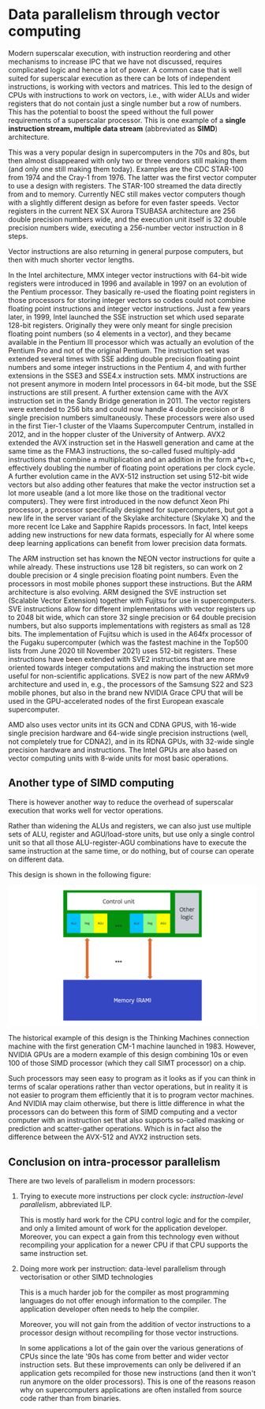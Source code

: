 # Data parallelism through vector computing

Modern superscalar execution, with instruction reordering and other 
mechanisms to increase IPC that we have not discussed, requires complicated
logic and hence a lot of power. A common case that is well suited for
superscalar execution as there can be lots of independent instructions,
is working with vectors and matrices. 
This led to the design of CPUs with instructions to work on vectors,
i.e., with wider ALUs and wider registers that do not contain just a single
number but a row of numbers. This has the potential to boost the speed
without the full power requirements of a superscalar processor. 
This is one example of a **single instruction stream, multiple data stream**
(abbreviated as **SIMD**) architecture.

This was a very popular design in supercomputers in the 70s and 80s, but 
then almost disappeared with only two or three vendors still making them
(and only one still making them today).
Examples are the CDC STAR-100 from 1974 and the Cray-1 from 1976. 
The latter was the first vector computer to use a design with registers.
The STAR-100 streamed the data directly from and to memory.
Currently NEC still makes vector computers though with a slightly different
design as before for even faster speeds. Vector registers in the current
NEX SX Aurora TSUBASA architecture are 256 double precision numbers wide,
and the execution unit itself is 32 double precision numbers wide, executing
a 256-number vector instruction in 8 steps.

Vector instructions are also returning in general purpose computers, but then with
much shorter vector lengths.

In the Intel architecture, MMX integer vector instructions with 64-bit wide registers
were introduced in 1996 and available in 1997 on an evolution of the Pentium processor. They basically re-used
the floating point registers in those processors for storing integer vectors so codes
could not combine floating point instructions and integer vector instructions.
Just a few years later, in 1999, Intel launched the SSE instruction set which used
separate 128-bit registers. Originally they were only meant for single precision
floating point numbers (so 4 elements in a vector), and they became available in 
the Pentium III processor which was actually an evolution of the Pentium Pro and not of 
the original Pentium. The instruction set was extended several times with SSE adding
double precision floating point numbers and some integer instructions in the Pentium 4, 
and with further extensions in the SSE3 and SSE4.x instruction sets. MMX instructions are
not present anymore in modern Intel processors in 64-bit mode, but the SSE instructions
are still present. 
A further extension came with the AVX instruction set in the Sandy Bridge generation in
2011. The vector registers were extended to 256 bits and could now handle 4 double precision
or 8 single precision numbers simultaneously. These processors were also used in the first
Tier-1 cluster of the Vlaams Supercomputer Centrum, installed in 2012, and in the
hopper cluster of the University of Antwerp. AVX2 extended the AVX instruction set 
in the Haswell generation and came at the same time as the FMA3 instructions,
the so-called fused multiply-add instructions that combine a multiplication and an
addition in the form a*b+c, effectively doubling the number of floating point operations
per clock cycle. 
A further evolution came in the AVX-512 instruction set using 512-bit wide vectors but also
adding other features that make the vector instruction set a lot more useable (and a lot more
like those on the traditional vector computers). They were first introduced in the now
defunct Xeon Phi processor, a processor specifically designed for supercomputers, but
got a new life in the server variant of the Skylake architecture (Skylake X) and the more
recent Ice Lake and Sapphire Rapids processors. In fact, Intel keeps adding new instructions
for new data formats, especially for AI where some deep learning applications can benefit
from lower precision data formats.

The ARM instruction set has known the NEON vector instructions for quite a while already.
These instructions use 128 bit registers, so can work on 2 double precision or 4 single precision
floating point numbers. Even the processors in most mobile phones support these instructions.
But the ARM architecture is also evolving. ARM designed the SVE instruction set
(Scalable Vector Extension) together with Fujitsu for use in supercomputers. SVE instructions
allow for different implementations with vector registers up to 2048 bit wide, which can store
32 single precision or 64 double precision numbers, but also supports implementations with 
registers as small as 128 bits. The implementation of Fujitsu which is used in the A64fx processor 
of the Fugaku supercomputer (which was the fastest machine in the Top500 lists from June 2020 till November 2021)
uses 512-bit registers. These instructions have been extended with SVE2 instructions that are more
oriented towards integer computations and making the instruction set more useful for non-scientific
applications. SVE2 is now part of the new ARMv9 architecture and used in, e.g., the processors
of the Samsung S22 and S23 mobile phones, but also in the brand new NVIDIA Grace CPU that will
be used in the GPU-accelerated nodes of the first European exascale supercomputer.

AMD also uses vector units int its GCN and CDNA GPUS, with 16-wide single precision 
hardware and 64-wide single precision instructions (well, not completely true for CDNA2), 
and in its RDNA GPUs, with 
32-wide single precision hardware and instructions. The Intel GPUs are also based
on vector computing units with 8-wide units for most basic operations.


## Another type of SIMD computing

There is however another way to reduce the overhead of superscalar execution
that works well for vector operations. 

Rather than widening the ALUs and registers, we can also just use
multiple sets of ALU, register and AGU/load-store units,
but use only a single control unit so that all those
ALU-register-AGU combinations have to execute the same
instruction at the same time, or do nothing, but of course
can operate on different data.

This design is shown in the following figure:

![SIMD with shared instruction decoder](../img/C02_S05_01_SIMD_CM.png)

The historical example of this design is the Thinking Machines connection machine 
with the first generation CM-1 machine launched in 1983. However, NVIDIA GPUs are a 
modern example of this design combining 10s or even 100 of those SIMD processor
(which they call SIMT processor) on a chip.

Such processors may seen easy to program as it looks as if you can think in terms
of scalar operations rather than vector operations, but in reality it is not easier
to program them efficiently that it is to program vector machines. And NVIDIA may claim
otherwise, but there is little difference in what the processors can do between this
form of SIMD computing and a vector computer with an instruction set that also 
supports so-called masking or prediction and scatter-gather operations.
Which is in fact also the difference between the AVX-512 and AVX2 instruction 
sets.


## Conclusion on intra-processor parallelism

There are two levels of parallelism in modern processors:

1.  Trying to execute more instructions per clock cycle: *instruction-level parallelism*, abbreviated ILP.

    This is mostly hard work for the CPU control logic and for the compiler, and
    only a limited amount of work for the application developer.
    Moreover, you can expect a gain from this technology even without recompiling
    your application for a newer CPU if that CPU supports the same instruction set.

2.  Doing more work per instruction: data-level parallelism through vectorisation or other SIMD technologies

    This is a much harder job for the compiler as most programming languages do not 
    offer enough information to the compiler. The application developer often needs
    to help the compiler.

    Moreover, you will not gain from the addition of vector instructions to a processor
    design without recompiling for those vector instructions.

    In some applications a lot of the gain over the various generations of CPUs since the late
    '90s has come from better and wider vector instruction sets. But these improvements can
    only be delivered if an application gets recompiled for those new instructions (and then
    it won't run anymore on the older processors). This is one of the reasons reason why on supercomputers
    applications are often installed from source code rather than from binaries.


